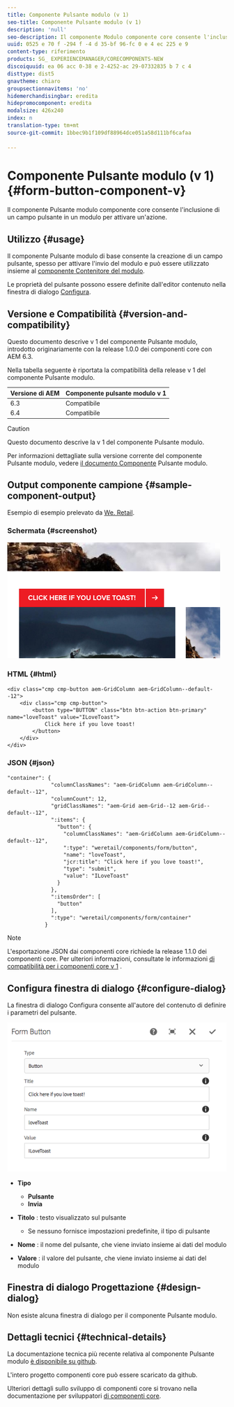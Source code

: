 ```yaml
---
title: Componente Pulsante modulo (v 1)
seo-title: Componente Pulsante modulo (v 1)
description: 'null'
seo-description: Il componente Modulo componente core consente l'inclusione di un campo nascosto in un modulo.
uuid: 0525 e 70 f -294 f -4 d 35-bf 96-fc 0 e 4 ec 225 e 9
content-type: riferimento
products: SG_ EXPERIENCEMANAGER/CORECOMPONENTS-NEW
discoiquuid: ea 06 acc 0-38 e 2-4252-ac 29-07332835 b 7 c 4
disttype: dist5
gnavtheme: chiaro
groupsectionnavitems: 'no'
hidemerchandisingbar: eredita
hidepromocomponent: eredita
modalsize: 426x240
index: n
translation-type: tm+mt
source-git-commit: 1bbec9b1f109df88964dce051a58d111bf6cafaa

---
```



# Componente Pulsante modulo (v 1){#form-button-component-v}

Il componente Pulsante modulo componente core consente l&#39;inclusione di un campo pulsante in un modulo per attivare un&#39;azione.

## Utilizzo {#usage}

Il componente Pulsante modulo di base consente la creazione di un campo pulsante, spesso per attivare l&#39;invio del modulo e può essere utilizzato insieme al [componente Contenitore del modulo](form-container.md).

Le proprietà del pulsante possono essere definite dall&#39;editor contenuto nella finestra di dialogo [Configura](form-button-v1.md#main-pars_title).

## Versione e Compatibilità {#version-and-compatibility}

Questo documento descrive v 1 del componente Pulsante modulo, introdotto originariamente con la release 1.0.0 dei componenti core con AEM 6.3.

Nella tabella seguente è riportata la compatibilità della release v 1 del componente Pulsante modulo.

| Versione di AEM | Componente pulsante modulo v 1 |
|--- |--- |
| 6.3 | Compatibile |
| 6.4 | Compatibile |

>[!CAUTION]
>
>Questo documento descrive la v 1 del componente Pulsante modulo.
>
>Per informazioni dettagliate sulla versione corrente del componente Pulsante modulo, vedere [il documento Componente](form-button.md) Pulsante modulo.

## Output componente campione {#sample-component-output}

Esempio di esempio prelevato da [We. Retail](https://helpx.adobe.com/experience-manager/6-4/sites/developing/using/we-retail.html).

### Schermata {#screenshot}

![](assets/chlimage_1-48.png)

### HTML {#html}

```
<div class="cmp cmp-button aem-GridColumn aem-GridColumn--default--12">
    <div class="cmp cmp-button">
        <button type="BUTTON" class="btn btn-action btn-primary" name="loveToast" value="ILoveToast">
            Click here if you love toast!
        </button>
    </div>
</div>
```

### JSON {#json}

```
"container": {
              "columnClassNames": "aem-GridColumn aem-GridColumn--default--12",
              "columnCount": 12,
              "gridClassNames": "aem-Grid aem-Grid--12 aem-Grid--default--12",
              ":items": {
                "button": {
                  "columnClassNames": "aem-GridColumn aem-GridColumn--default--12",
                  ":type": "weretail/components/form/button",
                  "name": "loveToast",
                  "jcr:title": "Click here if you love toast!",
                  "type": "submit",
                  "value": "ILoveToast"
                }
              },
              ":itemsOrder": [
                "button"
              ],
              ":type": "weretail/components/form/container"
            }
```

>[!NOTE]
>
>L&#39;esportazione JSON dai componenti core richiede la release 1.1.0 dei componenti core. Per ulteriori informazioni, consultate le informazioni [di compatibilità per i componenti core v 1](versions.md#main-pars_title_236368006) .

## Configura finestra di dialogo {#configure-dialog}

La finestra di dialogo Configura consente all&#39;autore del contenuto di definire i parametri del pulsante.

![](assets/chlimage_1-49.png)

* **Tipo**
   * **Pulsante**
   * **Invia**

* **Titolo** : testo visualizzato sul pulsante
   * Se nessuno fornisce impostazioni predefinite, il tipo di pulsante

* **Nome** : il nome del pulsante, che viene inviato insieme ai dati del modulo
* **Valore** : il valore del pulsante, che viene inviato insieme ai dati del modulo

## Finestra di dialogo Progettazione {#design-dialog}

Non esiste alcuna finestra di dialogo per il componente Pulsante modulo.

## Dettagli tecnici {#technical-details}

La documentazione tecnica più recente relativa al componente Pulsante modulo [è disponibile su github](https://github.com/adobe/aem-core-wcm-components/tree/master/content/src/content/jcr_root/apps/core/wcm/components/form/button/v1/button).

L&#39;intero progetto componenti core può essere scaricato da github.

Ulteriori dettagli sullo sviluppo di componenti core si trovano nella documentazione per sviluppatori [di componenti core](developing.md).
